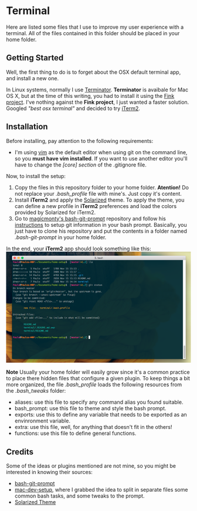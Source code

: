 # Terminal

Here are listed some files that I use to improve my user experience with a terminal. All of the files contained in this folder should be placed in your home folder.

## Getting Started

Well, the first thing to do is to forget about the OSX default terminal app, and install a new one.

In Linux systems, normally I use [Terminator](http://gnometerminator.blogspot.pt/p/introduction.html).
**Terminator** is avaibale for Mac OS X, but at the time of this writing, you had to install it using the [Fink project](http://www.finkproject.org).
I've nothing against the **Fink project**, I just wanted a faster solution. Googled *"best osx terminal"* and decided to try [iTerm2](https://www.iterm2.com).

## Installation

Before installing, pay attention to the following requirements:
- I'm using [vim](http://www.vim.org) as the default editor when using git on the command line, so you **must have vim installed**. If you want to use another editor you'll have to change the *[core] section* of the .gitignore file.  

Now, to install the setup:

1. Copy the files in this repository folder to your home folder. **Atention!** Do not replace your *.bash_profile* file with mine's. Just copy it's content. 
2. Install **iTerm2** and apply the [Solarized](https://github.com/altercation/solarized) theme. To apply the theme, you can define a new profile in **iTerm2** preferences and load the colors provided by Solarized for iTerm2. 
3. Go to [magicmonty's bash-git-prompt](https://github.com/magicmonty/bash-git-prompt) repository and follow his [instructions](https://github.com/magicmonty/bash-git-prompt#via-git-clone) to setup git information in your bash prompt. Basically, you just have to clone his repository and put the contents in a folder named *.bash-git-prompt* in your home folder. 

In the end, your **iTerm2** app should look something like this:
![iTerm2](iterm2-preview.png)

**Note**
Usually your home folder will easily grow since it's a common practice to place there hidden files that configure a given plugin.
To keep things a bit more organized, the file *.bash_profile* loads the following resources from the *.bash_tweaks* folder:
- aliases: use this file to specify any command alias you found suitable.
- bash_prompt: use this file to theme and style the bash prompt.  
- exports: use this to define any variable that needs to be exported as an envinronment variable.
- extra: use this file, well, for anything that doesn't fit in the others!
- functions: use this file to define general functions.


## Credits

Some of the ideas or plugins mentioned are not mine, so you might be interested in knowing their sources:
- [bash-git-prompt](https://github.com/magicmonty/bash-git-prompt)
- [mac-dev-setup](https://github.com/nicolashery/mac-dev-setup#projects-folder), where I grabbed the idea to split in separate files some common bash tasks, and some tweaks to the prompt.
- [Solarized Theme](https://github.com/altercation/solarized)
 
